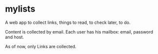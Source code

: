 mylists
=======

A web app to collect links, things to read, to check later, to do.

Content is collected by email. Each user has his mailbox: email, password and host.

As of now, only Links are collected.
